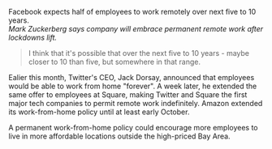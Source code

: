 Facebook expects half of employees to work remotely over next five to 10 years.  
*Mark Zuckerberg says company will embrace permanent remote work after lockdowns lift.*
> I think that it's possible that over the next five to 10 years -
> maybe closer to 10 than five, but somewhere in that range.

Ealier this month, Twitter's CEO, Jack Dorsay, announced that employees would be able to work from home "forever".
A week later, he extended the same offer to employees at Square, making Twitter and Square the first major tech companies to permit remote work indefinitely.
Amazon extended its work-from-home policy until at least early October.

A permanent work-from-home policy could encourage more employees to live in more affordable locations outside the high-priced Bay Area.
